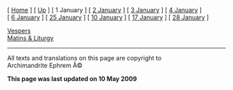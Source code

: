 \[ [Home](index.md) \] \[ [Up](jan-int.md) \] \[ 1 January \]
\[ [2 January](jan02.md) \] \[ [3 January](3_january.md) \]
\[ [4 January](4_january.md) \] \[ [6 January](6january.md) \]
\[ [25 January](25_january.md) \] \[ [10 January](10_january.md) \]
\[ [17 January](17%20January.md) \] \[ [28 January](28_january.md) \]

[Vespers](01janVes.md)\
[Matins & Liturgy](01janMat.md)

------------------------------------------------------------------------

All texts and translations on this page are copyright to\
Archimandrite Ephrem Â©

**This page was last updated on 10 May 2009**
